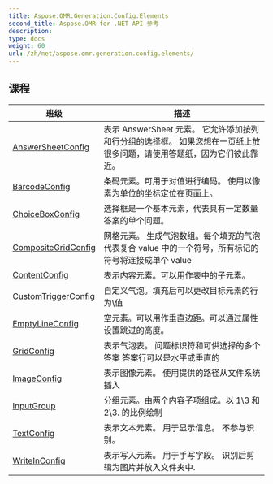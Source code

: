 ```yaml
---
title: Aspose.OMR.Generation.Config.Elements
second_title: Aspose.OMR for .NET API 参考
description: 
type: docs
weight: 60
url: /zh/net/aspose.omr.generation.config.elements/
---
```



## 课程

| 班级 | 描述 |
| --- | --- |
| [AnswerSheetConfig](./answersheetconfig/) | 表示 AnswerSheet 元素。 它允许添加按列和行分组的选择框。 如果您想在一页纸上放很多问题，请使用答题纸，因为它们彼此靠近。 |
| [BarcodeConfig](./barcodeconfig/) | 条码元素。可用于对值进行编码。 使用以像素为单位的坐标定位在页面上。 |
| [ChoiceBoxConfig](./choiceboxconfig/) | 选择框是一个基本元素，代表具有一定数量答案的单个问题。 |
| [CompositeGridConfig](./compositegridconfig/) | 网格元素。 生成气泡数组。每个填充的气泡代表复合 value 中的一个符号，所有标记的符号将连接成单个 value |
| [ContentConfig](./contentconfig/) | 表示内容元素。可以用作表中的子元素。 |
| [CustomTriggerConfig](./customtriggerconfig/) | 自定义气泡。填充后可以更改目标元素的行为\值 |
| [EmptyLineConfig](./emptylineconfig/) | 空元素。可以用作垂直边距。可以通过属性设置跳过的高度。 |
| [GridConfig](./gridconfig/) | 表示气泡表。 问题标识符和可供选择的多个答案 答案行可以是水平或垂直的 |
| [ImageConfig](./imageconfig/) | 表示图像元素。 使用提供的路径从文件系统插入 |
| [InputGroup](./inputgroup/) | 分组元素。由两个内容子项组成。以 1\3 和 2\3. 的比例绘制 |
| [TextConfig](./textconfig/) | 表示文本元素。 用于显示信息。 不参与识别。 |
| [WriteInConfig](./writeinconfig/) | 表示写入元素。 用于手写字段。 识别后剪辑为图片并放入文件夹中. |



